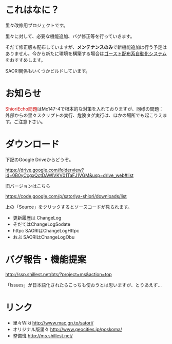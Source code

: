 # これはなに？ #
里々改修用プロジェクトです。

里々に対して、必要な機能追加、バグ修正等を行っていきます。

そだて修正版も配布していますが、**メンテナンスのみ**で新機能追加は行う予定はありません。今から新たに環境を構築する場合は[ゴースト配布系自動化システム](http://ms.shillest.net/)をおすすめします。

SAORI関係もいくつかビルドしています。

# お知らせ #

<font color='#cc0000'>ShioriEcho問題</font>はMc147-4で根本的な対策を入れておりますが、同様の問題：外部からの里々スクリプトの実行、危険タグ実行は、ほかの場所でも起こりえます。ご注意下さい。

# ダウンロード #
下記のGoogle Driveからどうぞ。

https://drive.google.com/folderview?id=0B0yCcgxQctDAWlVKV01TaFJ1VGM&usp=drive_web#list

旧バージョンはこちら

https://code.google.com/p/satoriya-shiori/downloads/list

上の「Source」をクリックするとソースコードが見られます。

  * 更新履歴は ChangeLog
  * そだてはChangeLogSodate
  * httpc SAORIはChangeLogHttpc
  * おぶ SAORIはChangeLogObu

# バグ報告・機能提案 #
http://ssp.shillest.net/bts/?project=ms&action=top

「Issues」が日本語化されたらこっちも使おうとは思いますが、とりあえず…

# リンク #
  * 里々Wiki  http://www.mac.gn.to/satori/
  * オリジナル版里々  http://www.geocities.jp/poskoma/
  * 整備班  http://ms.shillest.net/
